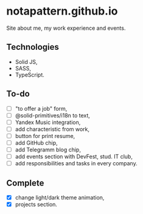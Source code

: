 # notapattern.github.io

Site about me, my work experience and events.

## Technologies

- Solid JS,
- SASS,
- TypeScript.

## To-do

- [ ] "to offer a job" form,
- [ ] @solid-primitives/i18n to text,
- [ ] Yandex Music integration,
- [ ] add characteristic from work,
- [ ] button for print resume,
- [ ] add GitHub chip,
- [ ] add Telegramm blog chip,
- [ ] add events section with DevFest, stud. IT club,
- [ ] add responsibilities and tasks in every company. 

## Complete
- [x] change light/dark theme animation,
- [x] projects section.

